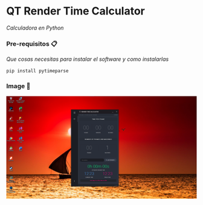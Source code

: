 # QT Render Time Calculator

_Calculadora en Python_

### Pre-requisitos 📋

_Que cosas necesitas para instalar el software y como instalarlas_

```
pip install pytimeparse
```

### Image 🔧
![python](./QT-RenderTimeCalculator/images/123.png)
